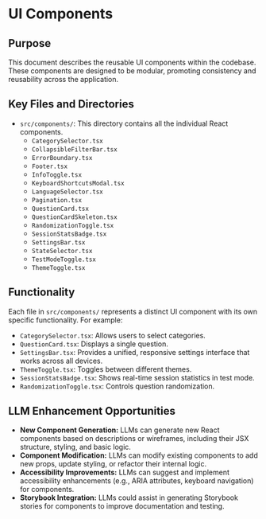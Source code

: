 # UI Components

## Purpose
This document describes the reusable UI components within the codebase. These components are designed to be modular, promoting consistency and reusability across the application.

## Key Files and Directories
- `src/components/`: This directory contains all the individual React components.
    - `CategorySelector.tsx`
    - `CollapsibleFilterBar.tsx`
    - `ErrorBoundary.tsx`
    - `Footer.tsx`
    - `InfoToggle.tsx`
    - `KeyboardShortcutsModal.tsx`
    - `LanguageSelector.tsx`
    - `Pagination.tsx`
    - `QuestionCard.tsx`
    - `QuestionCardSkeleton.tsx`
    - `RandomizationToggle.tsx`
    - `SessionStatsBadge.tsx`
    - `SettingsBar.tsx`
    - `StateSelector.tsx`
    - `TestModeToggle.tsx`
    - `ThemeToggle.tsx`

## Functionality
Each file in `src/components/` represents a distinct UI component with its own specific functionality. For example:
- `CategorySelector.tsx`: Allows users to select categories.
- `QuestionCard.tsx`: Displays a single question.
- `SettingsBar.tsx`: Provides a unified, responsive settings interface that works across all devices.
- `ThemeToggle.tsx`: Toggles between different themes.
- `SessionStatsBadge.tsx`: Shows real-time session statistics in test mode.
- `RandomizationToggle.tsx`: Controls question randomization.

## LLM Enhancement Opportunities
- **New Component Generation:** LLMs can generate new React components based on descriptions or wireframes, including their JSX structure, styling, and basic logic.
- **Component Modification:** LLMs can modify existing components to add new props, update styling, or refactor their internal logic.
- **Accessibility Improvements:** LLMs can suggest and implement accessibility enhancements (e.g., ARIA attributes, keyboard navigation) for components.
- **Storybook Integration:** LLMs could assist in generating Storybook stories for components to improve documentation and testing.
